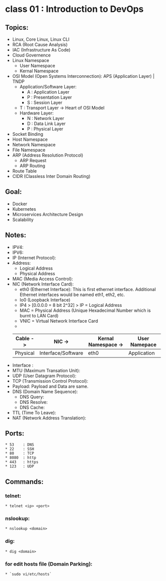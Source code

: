 # class 01 : Introduction to DevOps

## Topics:
* Linux, Core Linux, Linux CLI
* RCA (Root Cause Analysis)
* IAC (Infrastructure As Code)
* Cloud Governence
* Linux Namespace
	* User Namespace 
	* Kernal Namespace
* OSI Model (Open Systems Interconnection): APS (Application Layer) | TNDP
	* Application/Software Layer:
		* A : Application Layer
		* P : Presentation Layer
		* S : Session Layer
	* T : Transport Layer -> Heart of OSI Model
	* Hardware Layer: 
		* N : Network Layer
		* D : Data Link Layer
		* P : Physical Layer
* Socket Binding
* Host Namespace 
* Network Namespace
* File Namespace
* ARP (Address Resolution Protocol)
	* ARP Request
	* ARP Routing
* Route Table
* CIDR (Classless Inter Domain Routing)

## Goal:
* Docker
* Kubernetes
* Microservices Architecture Design
* Scalability


## Notes:
* IPV4: 
* IPV6:
 * IP (Internet Protocol):
* Address:
	* Logical Address
	* Physical Address
* MAC (Media Access Control):
* NIC (Network Interface Card):
	* eth0 (Ethernet Interface): This is first ethernet interface. Additional Ethernet interfaces would be named eth1, eth2, etc.
	* lo0 (Loopback Interface)
	* IP4 > [0.0.0.0 = 8 bit 2^32] > IP = Logical Address 
	* MAC = Physical Address (Unique Hexadecimal Number which is burnt to LAN Card)
	* VNIC = Virtual Network Interface Card
	* 
	|Cable -> |NIC -> |Kernal Namespace -> |User Namepace|
	|--|--|--|--|
	|Physical|Interface/Software|eth0|Application|
* Interface :
* MTU (Maximum Transation Unit):
* UDP (User Datagram Protocol):
* TCP (Transmission Control Protocol):
* Payload: Payload and Data are same.
* DNS (Domain Name Sequence):
	* DNS Query:
	* DNS Resolve:
	* DNS Cache:
* TTL (Time To Leave):
* NAT (Network Address Translation): 

## Ports:
	* 53	: DNS
	* 22	: SSH
	* 80	: TCP
	* 8080	: http
	* 443	: https
	* 123	: UDP
## Commands:

### telnet:
	* telnet <ip> <port>

### nslookup:
	* nslookup <domain>

### dig:
	* dig <domain>

### for edit hosts file (Domain Parking):
	* `sudo vi/etc/hosts`





